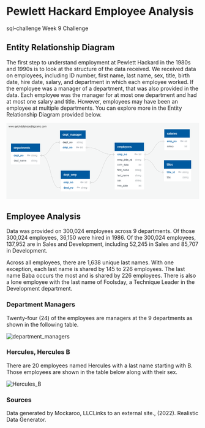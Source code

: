 # Pewlett Hackard Employee Analysis
sql-challenge
Week 9 Challenge

## Entity Relationship Diagram
The first step to understand employment at Pewlett Hackard in the 1980s and 1990s is to look at the structure of the data received. We received data on employees, including ID number, first name, last name, sex, title, birth date, hire date, salary, and department in which each employee worked. If the employee was a manager of a department, that was also provided in the data. Each employee was the manager for at most one department and had at most one salary and title. However, employees may have been an employee at multiple departments. You can explore more in the Entity Relationship Diagram provided below.

![ERD](https://github.com/rollernathan/sql-challenge/blob/main/EmployeeSQL/Data_Modeling_ERD/employee_db_ERD.png)

## Employee Analysis
Data was provided on 300,024 employees across 9 departments. Of those 300,024 employees, 36,150 were hired in 1986. Of the 300,024 employees, 137,952 are in Sales and Development, including 52,245 in Sales and 85,707 in Development.

Across all employees, there are 1,638 unique last names. With one exception, each last name is shared by 145 to 226 employees. The last name Baba occurs the most and is shared by 226 employees. There is also a lone employee with the last name of Foolsday, a Technique Leader in the Development department.

### Department Managers
Twenty-four (24) of the employees are managers at the 9 departments as shown in the following table.

![department_managers]()

### Hercules, Hercules B
There are 20 employees named Hercules with a last name starting with B. Those employees are shown in the table below along with their sex.


![Hercules_B]()

### Sources
Data generated by Mockaroo, LLCLinks to an external site., (2022). Realistic Data Generator.
